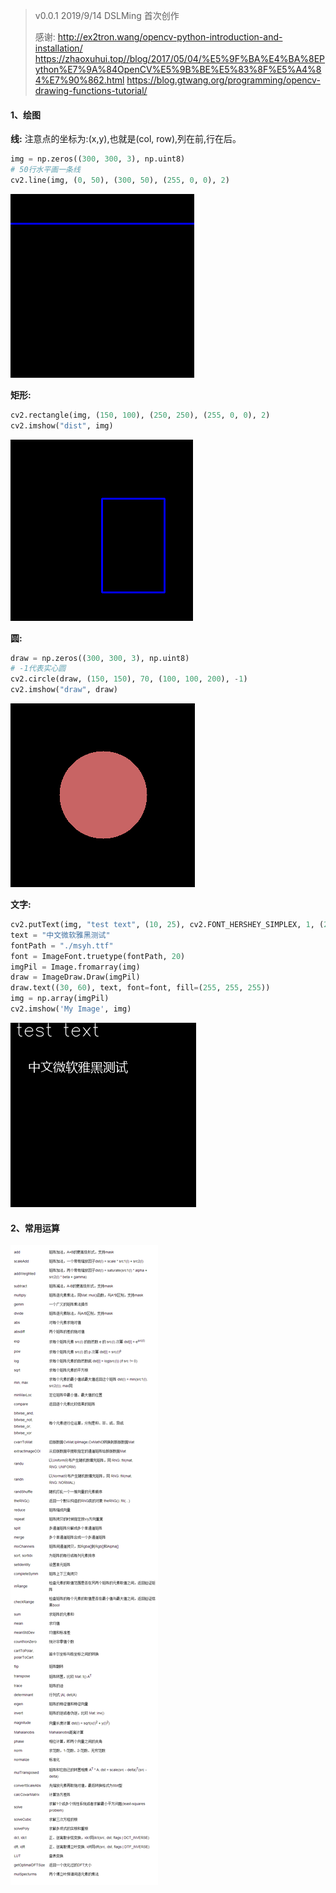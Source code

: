 > v0.0.1 2019/9/14 DSLMing
> 首次创作
>
> 感谢:
> http://ex2tron.wang/opencv-python-introduction-and-installation/
> https://zhaoxuhui.top//blog/2017/05/04/%E5%9F%BA%E4%BA%8EPython%E7%9A%84OpenCV%E5%9B%BE%E5%83%8F%E5%A4%84%E7%90%862.html
> https://blog.gtwang.org/programming/opencv-drawing-functions-tutorial/

#### 1、绘图
**线:**
注意点的坐标为:(x,y),也就是(col, row),列在前,行在后。
```python
img = np.zeros((300, 300, 3), np.uint8)
# 50行水平画一条线
cv2.line(img, (0, 50), (300, 50), (255, 0, 0), 2)
```
<img src="line.png">

**矩形:**
```python
cv2.rectangle(img, (150, 100), (250, 250), (255, 0, 0), 2)
cv2.imshow("dist", img)
```
<img src="rectangle.png">

**圆:**
```python
draw = np.zeros((300, 300, 3), np.uint8)
# -1代表实心圆
cv2.circle(draw, (150, 150), 70, (100, 100, 200), -1)
cv2.imshow("draw", draw)
```
<img src="circle.png">


**文字:**
```python
cv2.putText(img, "test text", (10, 25), cv2.FONT_HERSHEY_SIMPLEX, 1, (255, 255, 255), 1, cv2.LINE_AA)
text = "中文微软雅黑测试"
fontPath = "./msyh.ttf"
font = ImageFont.truetype(fontPath, 20)
imgPil = Image.fromarray(img)
draw = ImageDraw.Draw(imgPil)
draw.text((30, 60), text, font=font, fill=(255, 255, 255))
img = np.array(imgPil)
cv2.imshow('My Image', img)
```
<img src="font.png">

#### 2、常用运算
<img src="ops.png">

